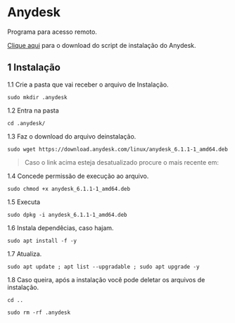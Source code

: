 Anydesk
================================================================

Programa para acesso remoto.

[Clique aqui](https://github.com/robison-joel/Codagem/tree/main/Shell/scripts/Anydesk) para o download do script de instalação do Anydesk.

1 Instalação
----------------------------------------------------------------

1.1 Crie a pasta que vai receber o arquivo de Instalação.

`sudo mkdir .anydesk`

1.2 Entra na pasta

`cd .anydesk/`

1.3 Faz o download do arquivo deinstalação.

`sudo wget https://download.anydesk.com/linux/anydesk_6.1.1-1_amd64.deb`

> Caso o link acima esteja desatualizado procure o mais recente em:

1.4 Concede permissão de execução ao arquivo.

`sudo chmod +x anydesk_6.1.1-1_amd64.deb`

1.5 Executa

`sudo dpkg -i anydesk_6.1.1-1_amd64.deb`

1.6 Instala dependêcias, caso hajam.

`sudo apt install -f -y`

1.7 Atualiza.

`sudo apt update ; apt list --upgradable ; sudo apt upgrade -y`

1.8 Caso queira, após a instalação você pode deletar os arquivos de instalação.

`cd ..`

`sudo rm -rf .anydesk`
